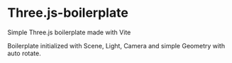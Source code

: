 # Three.js-boilerplate
Simple Three.js boilerplate made with Vite

Boilerplate initialized with Scene, Light, Camera and simple Geometry with auto rotate. 
